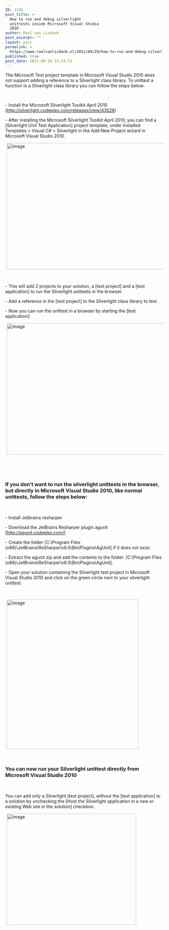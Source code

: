 ```yaml
---
ID: 2146
post_title: >
  How to run and debug silverlight
  unittests inside Microsoft Visual Studio
  2010
author: Roel van Lisdonk
post_excerpt: ""
layout: post
permalink: >
  https://www.roelvanlisdonk.nl/2011/09/29/how-to-run-and-debug-silverlight-unittests-inside-microsoft-visual-studio-2010/
published: true
post_date: 2011-09-29 15:23:53
---
```

<p align="left">The Microsoft Test project template in Microsoft Visual Studio 2010 does not support adding a reference to a Silverlight class library. To unittest a function in a Silverlight class library you can follow the steps below:</p>  <p align="left">&#160;</p>  <p align="left">- Install the Microsoft Silverlight Toolkit April 2010 (<a title="http://silverlight.codeplex.com/releases/view/43528" href="http://silverlight.codeplex.com/releases/view/43528">http://silverlight.codeplex.com/releases/view/43528</a>)</p>  <p align="left">- After installing the Microsoft Silverlight Toolkit April 2010, you can find a [Silverlight Unit Test Application] project template, under Installed Templates &gt; Visual C# &gt; Silverlight in the Add New Project wizard in Microsoft Visual Studio 2010.</p>  <p align="left"><a href="http://www.roelvanlisdonk.nl/wp-content/uploads/2011/09/image.png" rel="lightbox"><img style="background-image: none; border-right-width: 0px; margin: 0px 5px; padding-left: 0px; padding-right: 0px; display: inline; border-top-width: 0px; border-bottom-width: 0px; border-left-width: 0px; padding-top: 0px" title="image" border="0" alt="image" src="http://www.roelvanlisdonk.nl/wp-content/uploads/2011/09/image_thumb.png" width="580" height="405" /></a></p>  <p align="left">&#160;</p>  <p align="left">- This will add 2 projects to your solution, a [test project] and a [test application] to run the Silverlight unittests in the browser.</p>  <p align="left">- Add a reference in the [test project] to the Silverlight class library to test.</p>  <p align="left">- Now you can run the unittest in a browser by starting the [test application]:</p>  <p align="left"><a href="http://www.roelvanlisdonk.nl/wp-content/uploads/2011/09/image1.png" rel="lightbox"><img style="background-image: none; border-right-width: 0px; margin: 0px 5px; padding-left: 0px; padding-right: 0px; display: inline; border-top-width: 0px; border-bottom-width: 0px; border-left-width: 0px; padding-top: 0px" title="image" border="0" alt="image" src="http://www.roelvanlisdonk.nl/wp-content/uploads/2011/09/image_thumb1.png" width="572" height="421" /></a></p>  <p align="left">&#160;</p>  <p align="left">&#160;</p>  <h3 align="left">If you don’t want to run the silverlight unittests in the browser, but directly in Microsoft Visual Studio 2010, like normal unittests, follow the steps below:</h3>  <p align="left">&#160;</p>  <p align="left">- Install Jetbrains resharper</p>  <p align="left">- Download the JetBrains Resharper plugin agunit [<a title="http://agunit.codeplex.com/" href="http://agunit.codeplex.com/">http://agunit.codeplex.com/</a>]</p>  <p align="left">- Create the folder [C:\Program Files (x86)\JetBrains\ReSharper\v6.0\Bin\Plugins\AgUnit] if it does not exist.</p>  <p align="left">- Extract the agunit zip and add the contents to the folder: [C:\Program Files (x86)\JetBrains\ReSharper\v6.0\Bin\Plugins\AgUnit].</p>  <p align="left">- Open your solution containing the Silverlight test project in Microsoft Visual Studio 2010 and click on the green circle next to your silverlight unittest:</p>  <p align="left">&#160;</p>  <p align="left"><a href="http://www.roelvanlisdonk.nl/wp-content/uploads/2011/09/image2.png" rel="lightbox"><img style="background-image: none; border-right-width: 0px; margin: 0px 5px; padding-left: 0px; padding-right: 0px; display: inline; border-top-width: 0px; border-bottom-width: 0px; border-left-width: 0px; padding-top: 0px" title="image" border="0" alt="image" src="http://www.roelvanlisdonk.nl/wp-content/uploads/2011/09/image_thumb2.png" width="422" height="479" /></a></p>  <p align="left">&#160;</p>  <h3 align="left">You can now run your Silverlight unittest directly from Microsoft Visual Studio 2010</h3>  <p>&#160;</p>  <p>You can add only a Silverlight [test project], without the [test application] to a solution by unchecking the [Host the Silverlight application in a new or existing Web site in the solution] checkbox:</p>  <p><a href="http://www.roelvanlisdonk.nl/wp-content/uploads/2011/09/image3.png" rel="lightbox"><img style="background-image: none; border-right-width: 0px; margin: 0px 5px; padding-left: 0px; padding-right: 0px; display: inline; border-top-width: 0px; border-bottom-width: 0px; border-left-width: 0px; padding-top: 0px" title="image" border="0" alt="image" src="http://www.roelvanlisdonk.nl/wp-content/uploads/2011/09/image_thumb3.png" width="415" height="357" /></a></p>